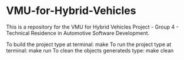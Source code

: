 # VMU-for-Hybrid-Vehicles
This is a repository for the VMU for Hybrid Vehicles Project - Group 4 - Technical Residence in Automotive Software Development.

To build the project type at terminal: make
To run the project type at terminal: make run
To clean the objects generateds type: make clean
